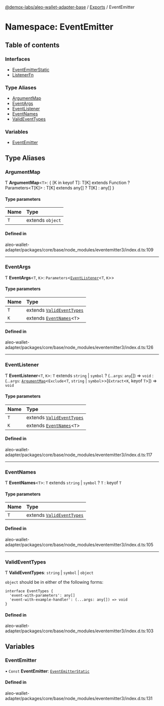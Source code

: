 [@demox-labs/aleo-wallet-adapter-base](../README.md) / [Exports](../modules.md) / EventEmitter

# Namespace: EventEmitter

## Table of contents

### Interfaces

- [EventEmitterStatic](../interfaces/EventEmitter.EventEmitterStatic.md)
- [ListenerFn](../interfaces/EventEmitter.ListenerFn.md)

### Type Aliases

- [ArgumentMap](EventEmitter.md#argumentmap)
- [EventArgs](EventEmitter.md#eventargs)
- [EventListener](EventEmitter.md#eventlistener)
- [EventNames](EventEmitter.md#eventnames)
- [ValidEventTypes](EventEmitter.md#valideventtypes)

### Variables

- [EventEmitter](EventEmitter.md#eventemitter)

## Type Aliases

### ArgumentMap

Ƭ **ArgumentMap**<`T`\>: { [K in keyof T]: T[K] extends Function ? Parameters<T[K]\> : T[K] extends any[] ? T[K] : any[] }

#### Type parameters

| Name | Type |
| :------ | :------ |
| `T` | extends `object` |

#### Defined in

aleo-wallet-adapter/packages/core/base/node_modules/eventemitter3/index.d.ts:109

___

### EventArgs

Ƭ **EventArgs**<`T`, `K`\>: `Parameters`<[`EventListener`](EventEmitter.md#eventlistener)<`T`, `K`\>\>

#### Type parameters

| Name | Type |
| :------ | :------ |
| `T` | extends [`ValidEventTypes`](EventEmitter.md#valideventtypes) |
| `K` | extends [`EventNames`](EventEmitter.md#eventnames)<`T`\> |

#### Defined in

aleo-wallet-adapter/packages/core/base/node_modules/eventemitter3/index.d.ts:126

___

### EventListener

Ƭ **EventListener**<`T`, `K`\>: `T` extends `string` \| `symbol` ? (...`args`: `any`[]) => `void` : (...`args`: [`ArgumentMap`](EventEmitter.md#argumentmap)<`Exclude`<`T`, `string` \| `symbol`\>\>[`Extract`<`K`, keyof `T`\>]) => `void`

#### Type parameters

| Name | Type |
| :------ | :------ |
| `T` | extends [`ValidEventTypes`](EventEmitter.md#valideventtypes) |
| `K` | extends [`EventNames`](EventEmitter.md#eventnames)<`T`\> |

#### Defined in

aleo-wallet-adapter/packages/core/base/node_modules/eventemitter3/index.d.ts:117

___

### EventNames

Ƭ **EventNames**<`T`\>: `T` extends `string` \| `symbol` ? `T` : keyof `T`

#### Type parameters

| Name | Type |
| :------ | :------ |
| `T` | extends [`ValidEventTypes`](EventEmitter.md#valideventtypes) |

#### Defined in

aleo-wallet-adapter/packages/core/base/node_modules/eventemitter3/index.d.ts:105

___

### ValidEventTypes

Ƭ **ValidEventTypes**: `string` \| `symbol` \| `object`

`object` should be in either of the following forms:
```
interface EventTypes {
  'event-with-parameters': any[]
  'event-with-example-handler': (...args: any[]) => void
}
```

#### Defined in

aleo-wallet-adapter/packages/core/base/node_modules/eventemitter3/index.d.ts:103

## Variables

### EventEmitter

• `Const` **EventEmitter**: [`EventEmitterStatic`](../interfaces/EventEmitter.EventEmitterStatic.md)

#### Defined in

aleo-wallet-adapter/packages/core/base/node_modules/eventemitter3/index.d.ts:131
